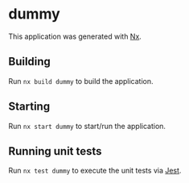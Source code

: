 # dummy

This application was generated with [Nx](https://nx.dev).

## Building

Run `nx build dummy` to build the application.

## Starting

Run `nx start dummy` to start/run the application.

## Running unit tests

Run `nx test dummy` to execute the unit tests via [Jest](https://jestjs.io).
